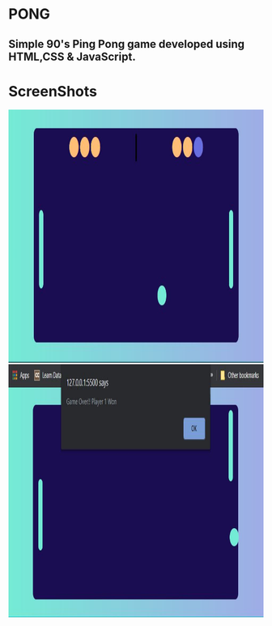# PONG
## Simple 90's Ping Pong game developed using HTML,CSS & JavaScript.

# ScreenShots

<img src="https://github.com/Adarsh9616/Pong/blob/master/Screenshots/s1.JPG" width="600" height="500">


<img src="https://github.com/Adarsh9616/Pong/blob/master/Screenshots/s2.JPG" width="600" height="500">
